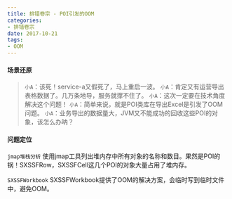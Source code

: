 ```yaml
---
title: 排错卷宗 - POI引发的OOM
categories:
- 排错卷宗
date: 2017-10-21 
tags:
- OOM
---
```

#### 场景还原
>`小A`：该死！service-a又假死了，马上重启一波。
>`小A`：肯定又有运营导出表格数据了。几万条地导，服务就撑不住了。
>`小A`：这次一定要在技术角度解决这个问题！
>`小A`：简单来说，就是POI类库在导出Excel是引发了OOM问题。
>`小A`：业务导出的数据量大，JVM又不能成功的回收这些POI的对象，该怎么办呐？

#### 问题定位
`jmap堆栈分析`
使用jmap工具列出堆内存中所有对象的名称和数目。果然是POI的锅！SXSSFRow，SXSSFCell这几个POI的对象大量占用了堆内存。

`SXSSFWorkbook`
SXSSFWorkbook提供了OOM的解决方案，会临时写到临时文件中，避免OOM。

